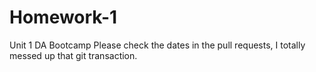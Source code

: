 # Homework-1
Unit 1 DA Bootcamp
Please check the dates in the pull requests, I totally messed up that git transaction.
